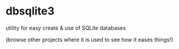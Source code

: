 # dbsqlite3
utility for easy create &amp; use of SQLite databases

(browse other projects where it is used to see how it eases things!)
